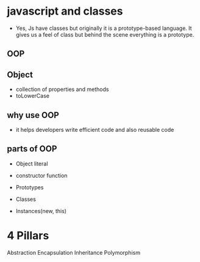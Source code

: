 # javascript and classes

- Yes, Js have classes but originally it is a prototype-based language. It gives us a feel of class but behind the scene everything is a prototype.

## OOP 
## Object
- collection of properties and methods
- toLowerCase

## why use OOP
- it helps developers write efficient code and also reusable code

## parts of OOP
 - Object literal

 - constructor function
 - Prototypes
 - Classes
 - Instances(new, this)

 # 4 Pillars
 Abstraction
 Encapsulation
 Inheritance
 Polymorphism